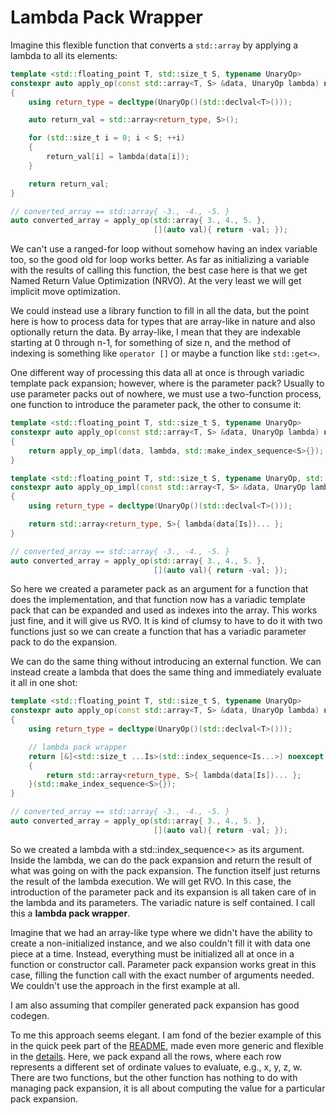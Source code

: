 # Lambda Pack Wrapper

Imagine this flexible function that converts a ```std::array``` by applying a lambda to all its elements:

```c++
template <std::floating_point T, std::size_t S, typename UnaryOp>
constexpr auto apply_op(const std::array<T, S> &data, UnaryOp lambda) noexcept
{
    using return_type = decltype(UnaryOp()(std::declval<T>()));

    auto return_val = std::array<return_type, S>();

    for (std::size_t i = 0; i < S; ++i)
    {
        return_val[i] = lambda(data[i]);
    }

    return return_val;
}

// converted_array == std::array{ -3., -4., -5. }
auto converted_array = apply_op(std::array{ 3., 4., 5. },
                                [](auto val){ return -val; });
```

We can't use a ranged-for loop without somehow having an index variable too, so the good old for loop works better. As far as initializing a variable with the results of calling this function, the best case here is that we get Named Return Value Optimization (NRVO). At the very least we will get implicit move optimization.

We could instead use a library function to fill in all the data, but the point here is how to process data for types that are array-like in nature and also optionally return the data. By array-like, I mean that they are indexable starting at 0 through n-1, for something of size n, and the method of indexing is something like ```operator []``` or maybe a function like ```std::get<>```.

One different way of processing this data all at once is through variadic template pack expansion; however, where is the parameter pack? Usually to use parameter packs out of nowhere, we must use a two-function process, one function to introduce the parameter pack, the other to consume it:

```c++
template <std::floating_point T, std::size_t S, typename UnaryOp>
constexpr auto apply_op(const std::array<T, S> &data, UnaryOp lambda) noexcept
{
    return apply_op_impl(data, lambda, std::make_index_sequence<S>{});
}

template <std::floating_point T, std::size_t S, typename UnaryOp, std::size_t ...Is>
constexpr auto apply_op_impl(const std::array<T, S> &data, UnaryOp lambda, std::index_sequence<Is...>)
{
    using return_type = decltype(UnaryOp()(std::declval<T>()));

    return std::array<return_type, S>{ lambda(data[Is])... };
}

// converted_array == std::array{ -3., -4., -5. }
auto converted_array = apply_op(std::array{ 3., 4., 5. },
                                [](auto val){ return -val; });
```

So here we created a parameter pack as an argument for a function that does the implementation, and that function now has a variadic template pack that can be expanded and used as indexes into the array. This works just fine, and it will give us RVO. It is kind of clumsy to have to do it with two functions just so we can create a function that has a variadic parameter pack to do the expansion.

We can do the same thing without introducing an external function. We can instead create a lambda that does the same thing and immediately evaluate it all in one shot:

```c++
template <std::floating_point T, std::size_t S, typename UnaryOp>
constexpr auto apply_op(const std::array<T, S> &data, UnaryOp lambda) noexcept
{
    using return_type = decltype(UnaryOp()(std::declval<T>()));

    // lambda pack wrapper
    return [&]<std::size_t ...Is>(std::index_sequence<Is...>) noexcept
    {
        return std::array<return_type, S>{ lambda(data[Is])... };
    }(std::make_index_sequence<S>{});
}

// converted_array == std::array{ -3., -4., -5. }
auto converted_array = apply_op(std::array{ 3., 4., 5. },
                                [](auto val){ return -val; });
```

So we created a lambda with a std::index_sequence<> as its argument. Inside the lambda, we can do the pack expansion and return the result of what was going on with the pack expansion. The function itself just returns the result of the lambda execution. We will get RVO. In this case, the introduction of the parameter pack and its expansion is all taken care of in the lambda and its parameters. The variadic nature is self contained. I call this a **lambda pack wrapper**.

Imagine that we had an array-like type where we didn't have the ability to create a non-initialized instance, and we also couldn't fill it with data one piece at a time. Instead, everything must be initialized all at once in a function or constructor call. Parameter pack expansion works great in this case, filling the function call with the exact number of arguments needed. We couldn't use the approach in the first example at all.

I am also assuming that compiler generated pack expansion has good codegen.

To me this approach seems elegant. I am fond of the bezier example of this in the quick peek part of the [README](../README.md#a-quick-peek-at-some-examples), made even more generic and flexible in the [details](DETAILS.md#detailed-generic-example). Here, we pack expand all the rows, where each row represents a different set of ordinate values to evaluate, e.g., x, y, z, w. There are two functions, but the other function has nothing to do with managing pack expansion, it is all about computing the value for a particular pack expansion.

